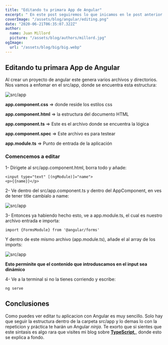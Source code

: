 ```yaml
---
title: "Editando tu primara App de Angular"
excerpt: " En este post seguiremos lo que inicamos en le post anterior sobre Angular, donde editaremos el nuestra app ya generada."
coverImage: "/assets/blog/angular/editing.png"
date: "2020-06-21T06:35:07.322Z"
author:
  name: Juan Millord
  picture: "/assets/blog/authors/millord.jpg"
ogImage:
  url: "/assets/blog/big/big.webp"
---
```


## Editando tu primara App de Angular

Al crear un proyecto de angular este genera varios archivos y directorios.
Nos vamos a enfomar en el src/app, donde se encuentra esta estructura:

![src/app](/assets/blog/angular/appFolder.png)

**app.component.css** => donde reside los estilos css

**app.component.html** => la estructura del documento HTML

**app.component.ts** => Este es el archivo donde se encuentra la lógica

**app.component.spec** => Este archivo es para testear

**app.module.ts** => Punto de entrada de la aplicación

### Comencemos a editar

1- Dirigete al src/app.component.html, borra todo y añade:

```
<input type="text" [(ngModule)]="name">
<p>{{name}}</p>

```

2- Ve dentro del src/app.component.ts y dentro del AppComponent, en ves de tener title cambialo a name:

![src/app](/assets/blog/angular/app.component.ts.png)

3- Entonces ya habiendo hecho esto, ve a app.module.ts, el cual es nuestro
archivo entrada e importa:

```
import {FormsModule} from '@angular/forms'
```

Y dentro de este mismo archivo (app.module.ts), añade el al array de los imports:

![src/app](/assets/blog/angular/forms.png)

**Esto perminite que el contenido que introduscamos en el input sea dinámico**

4- Ve a la terminal si no la tienes corriendo y escribe:

```
ng serve
```

## Conclusiones

Como puedes ver editar tu aplicacion con Angular es muy sencillo. Solo hay que seguir la estructura dentro de la carpeta src/app y lo demas lo
con la repeticion y práctica te harán un Angular _ninja_. Te exorto que si
sientes que este sintasis es algo rara que visites mi blog sobre **[TypeScript](https://onlytypes.vercel.app/),**, donde esto se explica a fondo.
